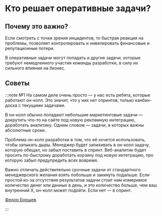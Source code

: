 # Кто решает оперативные задачи?

## Почему это важно?
Если смотреть с точки зрения инцидентов, то быстрая реакция на проблемы, позволяет контролировать и нивелировать финансовые и репутационные потери.

В оперативные задачи могут попадать и другие задачи, которые требуют немедленного участия команды разработки, в силу их сильного влияния на бизнес.

## Советы
:::note №1
На самом деле очень просто — у нас есть ребята, которые работают он-колл. Это значит, что у них нет спринтов, только канбан-доска с текущими задачами.

В он-колл обычно попадают небольшие маркетинговые задачи — докрутить что-то на сайте под новую рекламную интеграцию, доработать аналитику. Одним словом — задачи, в которых важны абсолютные сроки.

Проблема он-колл разработки в том, что её хочется использовать, чтобы затыкать дыры. Менеджер будет запихивать в он-колл задачу, которую обещал, но забыл поставить в спринт. Веб-аналитик будет просить по-быстрому доработать корзину под новую интеграцию, про которую забыл предупредить всех вовремя.

Важно отличать действительно срочные задачи от стандартного менеджерского желания взять побольше и закинуть подальше. Если простой из-за отсутствия результатов задачи стоит нам измеримое количество денег или данных в день, и это количество больше, чем ваш внутренний Х, он-колл может подойти. Если нет — в спринт.

[Федор Борщев](https://t.me/pmdaily)

:::